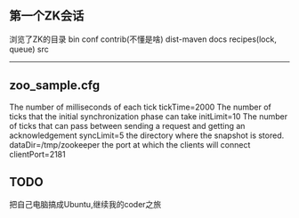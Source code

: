 ## 第一个ZK会话
浏览了ZK的目录
bin
conf
contrib(不懂是啥)
dist-maven
docs
recipes(lock, queue)
src
***
## zoo_sample.cfg
 The number of milliseconds of each tick
tickTime=2000
 The number of ticks that the initial 
 synchronization phase can take
initLimit=10
 The number of ticks that can pass between 
 sending a request and getting an acknowledgement
syncLimit=5
 the directory where the snapshot is stored.
dataDir=/tmp/zookeeper
 the port at which the clients will connect
clientPort=2181
## TODO
把自己电脑搞成Ubuntu,继续我的coder之旅